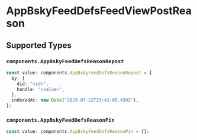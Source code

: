 # AppBskyFeedDefsFeedViewPostReason


## Supported Types

### `components.AppBskyFeedDefsReasonRepost`

```typescript
const value: components.AppBskyFeedDefsReasonRepost = {
  by: {
    did: "<id>",
    handle: "<value>",
  },
  indexedAt: new Date("2025-07-22T23:41:05.439Z"),
};
```

### `components.AppBskyFeedDefsReasonPin`

```typescript
const value: components.AppBskyFeedDefsReasonPin = {};
```

